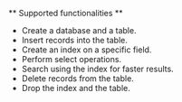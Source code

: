 ** Supported functionalities ** 
* Create a database and a table.
* Insert records into the table.
* Create an index on a specific field.
* Perform select operations.
* Search using the index for faster results.
* Delete records from the table.
* Drop the index and the table.